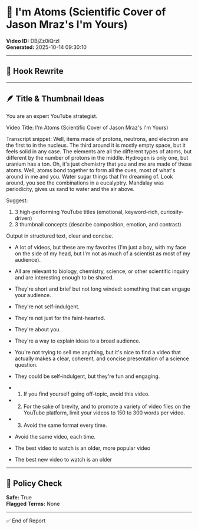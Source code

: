 # 🎥 I'm Atoms (Scientific Cover of Jason Mraz's I'm Yours)

**Video ID:** DBjZz0iQrzI  
**Generated:** 2025-10-14 09:30:10  

---

## 🧠 Hook Rewrite

---

## 🪶 Title & Thumbnail Ideas
You are an expert YouTube strategist.

Video Title: I'm Atoms (Scientific Cover of Jason Mraz's I'm Yours)

Transcript snippet:
Well, items made of protons, neutrons, and electron are the first to in the nucleus.
The third around it is mostly empty space, but it feels solid in any case.
The elements are all the different types of atoms, but different by the number of protons in the middle.
Hydrogen is only one, but uranium has a ton.
Oh, it's just chemistry that you and me are made of these atoms.
Well, atoms bond together to form all the cues, most of what's around in me and you.
Water sugar things that I'm dreaming of.
Look around, you see the combinations in a eucalyptry.
Mandalay was periodicity, gives us sand to water and the air above.

Suggest:
1. 3 high-performing YouTube titles (emotional, keyword-rich, curiosity-driven)
2. 3 thumbnail concepts (describe composition, emotion, and contrast)

Output in structured text, clear and concise.
* A lot of videos, but these are my favorites (I'm just a boy, with my face on the side of my head, but I'm not as much of a scientist as most of my audience).
* All are relevant to biology, chemistry, science, or other scientific inquiry and are interesting enough to be shared.
* They're short and brief but not long winded: something that can engage your audience.
* They're not self-indulgent.
* They're not just for the faint-hearted.
* They're about you.
* They're a way to explain ideas to a broad audience.
* You're not trying to sell me anything, but it's nice to find a video that actually makes a clear, coherent, and concise presentation of a science question.
* They could be self-indulgent, but they're fun and engaging.

* 1. If you find yourself going off-topic, avoid this video.
* 2. For the sake of brevity, and to promote a variety of video files on the YouTube platform, limit your videos to 150 to 300 words per video.
* 3. Avoid the same format every time.
* Avoid the same video, each time.

* The best video to watch is an older, more popular video
* The best new video to watch is an older

---

## 🚦 Policy Check
**Safe:** True  
**Flagged Terms:** None  

---

✅ End of Report
